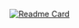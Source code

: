 [![Readme Card](https://github-readme-stats.vercel.app/api/pin/?username=sookyeongyeom&repo=unity-space-shooter)](https://github.com/sookyeongyeom/unity-space-shooter)
